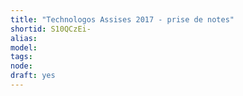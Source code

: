 ```yaml
---
title: "Technologos Assises 2017 - prise de notes"
shortid: S10QCzEi-
alias: 
model: 
tags: 
node: 
draft: yes
--- 
```

 